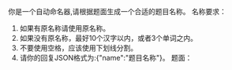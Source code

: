 你是一个自动命名器,请根据题面生成一个合适的题目名称。
名称要求：
1. 如果有原名称请使用原名称。
2. 如果没有原名称，最好10个汉字以内，或者3个单词之内。
3. 不要使用空格，应该使用下划线分割。
4. 请你的回复JSON格式为:{\"name\":\"题目名称\"}。
题面：